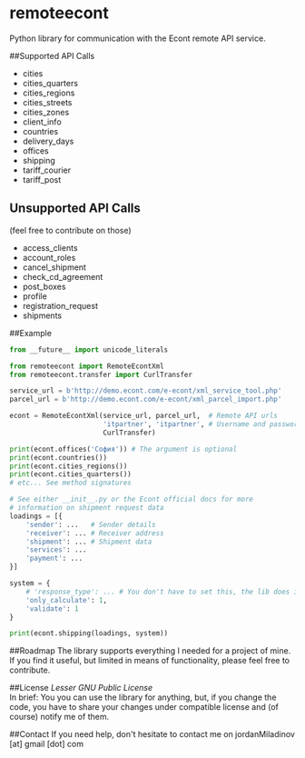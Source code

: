 remoteecont
===========

Python library for communication with the Econt remote API service.


##Supported API Calls
* cities
* cities_quarters
* cities_regions
* cities_streets
* cities_zones
* client_info
* countries
* delivery_days
* offices
* shipping
* tariff_courier
* tariff_post

## Unsupported API Calls
(feel free to contribute on those)
* access_clients
* account_roles
* cancel_shipment
* check_cd_agreement
* post_boxes
* profile
* registration_request
* shipments

##Example
```python
from __future__ import unicode_literals

from remoteecont import RemoteEcontXml
from remoteecont.transfer import CurlTransfer

service_url = b'http://demo.econt.com/e-econt/xml_service_tool.php'
parcel_url = b'http://demo.econt.com/e-econt/xml_parcel_import.php'

econt = RemoteEcontXml(service_url, parcel_url,  # Remote API urls
                       'itpartner', 'itpartner', # Username and password
                       CurlTransfer)

print(econt.offices('София')) # The argument is optional
print(econt.countries())
print(econt.cities_regions())
print(econt.cities_quarters())
# etc... See method signatures

# See either __init__.py or the Econt official docs for more
# information on shipment request data
loadings = [{
    'sender': ...   # Sender details
    'receiver': ... # Receiver address
    'shipment': ... # Shipment data
    'services': ...
    'payment': ...
}]

system = {
    # 'response_type': ... # You don't have to set this, the lib does it anyway
    'only_calculate': 1,
    'validate': 1
}

print(econt.shipping(loadings, system))
```

##Roadmap
The library supports everything I needed for a project of mine.  If
you find it useful, but limited in means of functionality, please feel
free to contribute.

##License
*Lesser GNU Public License*  
In brief: You you can use the library for anything, but, if you change
the code, you have to share your changes under compatible license and
(of course) notify me of them.

##Contact
If you need help, don't hesitate to contact me on
jordanMiladinov [at] gmail [dot] com
